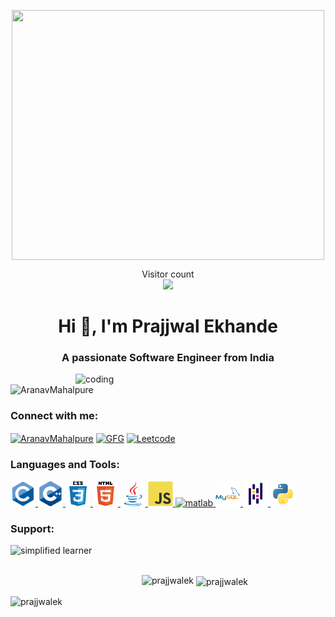 <p align="center" >
<img align="center" height="400" width="500" src="https://github-production-user-asset-6210df.s3.amazonaws.com/100768252/244678927-5bc24af4-441f-4a0d-bc76-f6757da06199.jpg"></p>
<p align="center"> 
  Visitor count<br>
  <img src="https://profile-counter.glitch.me/prajjwalek/count.svg" />
</p>
<h1 align="center">Hi 👋, I'm Prajjwal Ekhande</h1>
<h3 align="center">A passionate Software Engineer from India</h3>
<img align="right" alt="coding" width="400" src="https://user-images.githubusercontent.com/55389276/140866485-8fb1c876-9a8f-4d6a-98dc-08c4981eaf70.gif">
<p align="left"> <img src="https://komarev.com/ghpvc/?username=Prajjwalk&label=Profile%20views&color=0e75b6&style=flat" alt="AranavMahalpure" /> </p>
<!-- 👨‍💻 All of my projects are available at https://aranavmahalpure-movie-recommendation-system--app-bofu8x.streamlit.app/
- ⚡ Fun fact **I am funny😅**-->
<h3 align="left">Connect with me:</h3>
<p align="left">
<a href="https://www.linkedin.com/in/prajjwalekhande/" target="blank"><img align="center" src="https://raw.githubusercontent.com/rahuldkjain/github-profile-readme-generator/master/src/images/icons/Social/linked-in-alt.svg" alt="AranavMahalpure" height="30" width="40" /></a>
<a href="https://auth.geeksforgeeks.org/user/aranav1289/practice" target="blank"><img align="center" src="https://media.geeksforgeeks.org/wp-content/uploads/20200716222246/Path-219.png" alt="GFG" height="30" width="40" /></a>
<a href="https://leetcode.com/AranavMahalpure/" target="blank"><img align="center" src="https://leetcode.com/_next/static/images/logo-ff2b712834cf26bf50a5de58ee27bcef.png" alt="Leetcode" height="30" width="40" /></a>
</p>
<h3 align="left">Languages and Tools:</h3>
<p align="left"> <a href="https://www.cprogramming.com/" target="_blank" rel="noreferrer"> <img src="https://raw.githubusercontent.com/devicons/devicon/master/icons/c/c-original.svg" alt="c" width="40" height="40"/> </a> <a href="https://www.w3schools.com/cpp/" target="_blank" rel="noreferrer"> <img src="https://raw.githubusercontent.com/devicons/devicon/master/icons/cplusplus/cplusplus-original.svg" alt="cplusplus" width="40" height="40"/> </a> <a href="https://www.w3schools.com/css/" target="_blank" rel="noreferrer"> <img src="https://raw.githubusercontent.com/devicons/devicon/master/icons/css3/css3-original-wordmark.svg" alt="css3" width="40" height="40"/> </a> <a href="https://www.w3.org/html/" target="_blank" rel="noreferrer"> <img src="https://raw.githubusercontent.com/devicons/devicon/master/icons/html5/html5-original-wordmark.svg" alt="html5" width="40" height="40"/> </a> <a href="https://www.java.com" target="_blank" rel="noreferrer"> <img src="https://raw.githubusercontent.com/devicons/devicon/master/icons/java/java-original.svg" alt="java" width="40" height="40"/> </a> <a href="https://developer.mozilla.org/en-US/docs/Web/JavaScript" target="_blank" rel="noreferrer"> <img src="https://raw.githubusercontent.com/devicons/devicon/master/icons/javascript/javascript-original.svg" alt="javascript" width="40" height="40"/> </a> <a href="https://www.mathworks.com/" target="_blank" rel="noreferrer"> <img src="https://upload.wikimedia.org/wikipedia/commons/2/21/Matlab_Logo.png" alt="matlab" width="40" height="40"/> </a> <a href="https://www.mysql.com/" target="_blank" rel="noreferrer"> <img src="https://raw.githubusercontent.com/devicons/devicon/master/icons/mysql/mysql-original-wordmark.svg" alt="mysql" width="40" height="40"/> </a> <a href="https://pandas.pydata.org/" target="_blank" rel="noreferrer"> <img src="https://raw.githubusercontent.com/devicons/devicon/2ae2a900d2f041da66e950e4d48052658d850630/icons/pandas/pandas-original.svg" alt="pandas" width="40" height="40"/> </a> <a href="https://www.python.org" target="_blank" rel="noreferrer"> <img src="https://raw.githubusercontent.com/devicons/devicon/master/icons/python/python-original.svg" alt="python" width="40" height="40"/> </a> </p>
<h3 align="left">Support:</h3>
<p><a href="https://www.buymeacoffee.com/simplified"> <img align="left" src="https://cdn.buymeacoffee.com/buttons/v2/default-yellow.png" height="50" width="210" alt="simplified learner" /></a></p><br><br>
<p><img align="left" src="https://github-readme-stats.vercel.app/api/top-langs?username=prajjwalek&show_icons=true&locale=en&layout=compact" alt="prajjwalek" /></p>
<p>&nbsp;<img align="center" src="https://github-readme-stats.vercel.app/api?username=prajjwalek&show_icons=true&locale=en" alt="prajjwalek" /></p>
<img align="center" src="https://github-readme-streak-stats.herokuapp.com/?user=prajjwalek&" alt="prajjwalek" />


